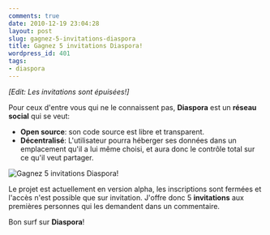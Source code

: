 ```yaml
---
comments: true
date: 2010-12-19 23:04:28
layout: post
slug: gagnez-5-invitations-diaspora
title: Gagnez 5 invitations Diaspora!
wordpress_id: 401
tags:
- diaspora
---
```


_[Edit: Les invitations sont épuisées!]_

Pour ceux d'entre vous qui ne le connaissent pas, **Diaspora** est un **réseau social** qui se veut:

- **Open source**: son code source est libre et transparent.
- **Décentralisé**: L'utilisateur pourra héberger ses données dans un emplacement qu'il a lui même choisi, et aura donc le contrôle total sur ce qu'il veut partager.



![Gagnez 5 invitations Diaspora!](/wp-content/images/invitations-diaspora.png)



Le projet est actuellement en version alpha, les inscriptions sont fermées et l'accès n'est possible que sur invitation.
J'offre donc 5 **invitations** aux premières personnes qui les demandent dans un commentaire.

Bon surf sur **Diaspora**!
